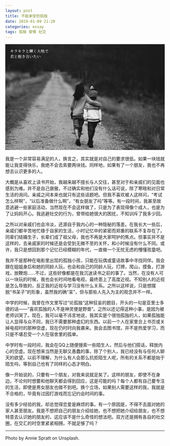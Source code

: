 ```yaml
---
layout: post
title: 不能承受的孤独
date: 2019-01-09 21:20
categories: essay
tags: 孤独 爱情 社交
---
```


![hug](/images/posts/hug.jpg)

我是一个非常容易满足的人，换言之，其实就是对自己的要求很低。如果一块钱就能让我变得快乐，我绝不会去索要两块钱。同样地，如果有了一个朋友，我也不再想去认识更多的人。

大概是从喜欢上读书开始，我越来越不擅长与人交往，甚至对于和亲戚们的见面也感到为难。并不是自己倨傲，不过确实和他们没有什么话可说，除了寒暄和对日常生活的询问。亲戚之间本来也就只有这些话题吧。但我不喜欢被人这样问，“考试怎么样啊”，“以后准备做什么啊”，“有女朋友了吗”等等。有一段时间，我甚至故意逃避一些家庭活动，当然现在不会这样做了，只是为了表现得像个成人，也是为了让妈妈开心。我逃避社交的行为，曾带给她很大的困扰，不知训斥了我多少回。

之所以对亲戚们也会冷淡，还源自于我内心的一种隐秘的落差。在我长大一些后，亲戚们都辛苦地忙碌于自家的生活，小时记忆中的紧密而郑重的联系不复存在了。同辈们结婚生子，长辈们成了祖父母，我也不再是大家呵护的焦点。但事实并不是这样的，去亲戚家的时候还是会受到无微不至的关怀，和小时候没有什么不同。或许，我只是想回到那个记忆已经模糊的年代，一直做一个无忧无虑的懵懂孩童吧。

我并不是那种在电影里出现的孤独小孩，只能在玩偶或童话故事中寻找同伴。我会跟在姐姐身后和她的同龄人玩，也会和自己的同龄人玩，打牌，爬山，摸鱼，打游戏，放鞭炮……不过，这些好像都是在我沉迷读书之前的事了。当然，在没有人可以一块玩的时候，我也会长时间地看电视，最终患上了高度近视。不知别人的近视是怎么导致的，反正我的近视与学习没有什么关系。之所以这样说，只是想摆脱“书呆子”的形象，虽然我的确“呆”，但与那些人先入为主的观念并不一样。

中学的时候，我曾在作文里写过“论孤独”这种狂妄的题目，开头的一句是亚里士多德的话——“喜欢孤独的人不是神灵便是野兽”。之所以还记得这种小事，是因为被老师训哭了。现在，我可以毫不讳言地说，我其实是个很怕孤独的人，如果孤独能让人显得与众不同，我已不需要那种虚幻的东西。以前一个人在家里合上书页或关掉电视时的那种空虚，现在仍时时向我袭来。我会去图书馆，并不是热爱学习，而只是不堪忍受一个人在宿舍里的孤单。

中学时有一段时间，我会在QQ上随便搜索一些陌生人，然后与他们搭话，释放内心的空虚。现在想来当然是无聊又愚蠢的事，除了个别人，我已经没有与任何人聊天的欲望。以前不理解，为什么有人会那么抗拒陌生人呢，所有的关系不都是始于陌生吗，等到自己也有了同样的心态才明白。

像一开始说的，只要有一个朋友，对我来说就足矣了。这样的朋友，即使不在身边，不论何时想要和他聊天都会得到回应，这是可能的吗？每个人都有自己要专注的生活，即使是男女朋友也做不到吧。换个立场，如果别人需要这样的我，我就是不合格的，毕竟有过因打游戏而忘记约会时间的事。

没有多少经验的我，却总觉得恋爱是麻烦的事。有一个原因是，不得不去面对她的家人甚至朋友。我是不想把自己的朋友介绍给她，也不想把她介绍给朋友，也不想特意去认识她的朋友的，这应该不是什么奇怪的想法吧。双方还是拥有各自的社交圈，在交汇的时空里紧紧相拥，不就足够了吗？

-----
Photo by Annie Spratt on Unsplash.